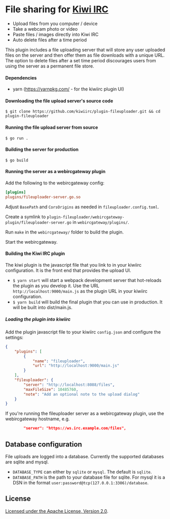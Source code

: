 # File sharing for [Kiwi IRC](https://kiwiirc.com)

* Upload files from you computer / device
* Take a webcam photo or video
* Paste files / images directly into Kiwi IRC
* Auto delete files after a time period

This plugin includes a file uploading server that will store any user uploaded files on the
server and then offer them as file downloads with a unique URL. The option to delete files
after a set time period discourages users from using the server as a permanent file store.

#### Dependencies
* yarn (https://yarnpkg.com/ - for the kiwiirc plugin UI)

#### Downloading the file upload server's source code

```console
$ git clone https://github.com/kiwiirc/plugin-fileuploader.git && cd plugin-fileuploader
```

#### Running the file upload server from source

```console
$ go run .
```

#### Building the server for production
```console
$ go build
```

#### Running the server as a webircgateway plugin

Add the following to the webircgateway config:

```ini
[plugins]
plugins/fileuploader-server.go.so
```

Adjust `BasePath` and `CorsOrigins` as needed in `fileuploader.config.toml`.

Create a symlink to `plugin-fileuploader/webircgateway-plugin/fileuploader-server.go` in `webircgateway/plugins/`.

Run `make` in the `webircgateway/` folder to build the plugin.

Start the webircgateway.

#### Building the Kiwi IRC plugin

The kiwi plugin is the javascript file that you link to in your kiwiirc configuration. It is the front end that provides the upload UI.

* `$ yarn start` will start a webpack development server that hot-reloads the plugin as you develop it. Use the URL `http://localhost:9000/main.js` as the plugin URL in your kiwiirc configuration.
* `$ yarn build` will build the final plugin that you can use in production. It will be built into dist/main.js.

##### Loading the plugin into kiwiirc
Add the plugin javascript file to your kiwiirc `config.json` and configure the settings:

```json
{
	"plugins": [
		{
			"name": "fileuploader",
			"url": "http://localhost:9000/main.js"
		}
	],
	"fileuploader": {
		"server": "http://localhost:8088/files",
		"maxFileSize": 10485760,
		"note": "Add an optional note to the upload dialog"
	}
}
```

If you're running the fileuploader server as a webircgateway plugin, use the webircgateway hostname, e.g.

```json
		"server": "https://ws.irc.example.com/files",
```

## Database configuration
File uploads are logged into a database. Currently the supported databases are sqlite and mysql.

* `DATABASE_TYPE` can either by `sqlite` or `mysql`. The default is `sqlite`.
* `DATABASE_PATH` is the path to your database file for sqlite. For mysql it is a DSN in the format `user:password@tcp(127.0.0.1:3306)/database`.

## License

[ Licensed under the Apache License, Version 2.0](LICENSE).
